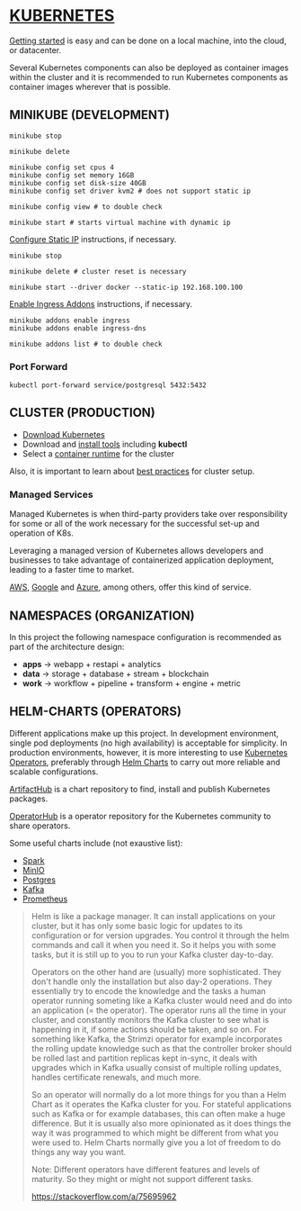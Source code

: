 # [KUBERNETES](https://kubernetes.io)

[Getting started](https://kubernetes.io/docs/setup) is easy and can be done on a local machine, into the cloud, or datacenter.

Several Kubernetes components can also be deployed as container images within the cluster and it is recommended to run Kubernetes components as container images wherever that is possible.

## MINIKUBE (DEVELOPMENT)

```console
minikube stop

minikube delete

minikube config set cpus 4
minikube config set memory 16GB
minikube config set disk-size 40GB
minikube config set driver kvm2 # does not support static ip

minikube config view # to double check

minikube start # starts virtual machine with dynamic ip
```

[Configure Static IP](https://minikube.sigs.k8s.io/docs/tutorials/static_ip) instructions, if necessary.

```console
minikube stop

minikube delete # cluster reset is necessary

minikube start --driver docker --static-ip 192.168.100.100
```

[Enable Ingress Addons](https://minikube.sigs.k8s.io/docs/handbook/addons/ingress-dns) instructions, if necessary.

```console
minikube addons enable ingress
minikube addons enable ingress-dns

minikube addons list # to double check
```

### Port Forward

```console
kubectl port-forward service/postgresql 5432:5432
```

## CLUSTER (PRODUCTION)

- [Download Kubernetes](https://kubernetes.io/releases/download)
- Download and [install tools](https://kubernetes.io/docs/tasks/tools/) including **kubectl**
- Select a [container runtime](https://kubernetes.io/docs/setup/production-environment/container-runtimes) for the cluster

Also, it is important to learn about [best practices](https://kubernetes.io/docs/setup/best-practices) for cluster setup.

### Managed Services

Managed Kubernetes is when third-party providers take over responsibility for some or all of the work necessary for the successful set-up and operation of K8s.

Leveraging a managed version of Kubernetes allows developers and businesses to take advantage of containerized application deployment, leading to a faster time to market.

[AWS](https://aws.amazon.com/eks), [Google](https://cloud.google.com/kubernetes-engine) and [Azure](https://azure.microsoft.com/en-us/products/kubernetes-service), among others, offer this kind of service.

## NAMESPACES (ORGANIZATION)

In this project the following namespace configuration is recommended as part of the architecture design:

- **apps** -> webapp + restapi + analytics
- **data** -> storage + database + stream + blockchain
- **work** -> workflow + pipeline + transform + engine + metric

## HELM-CHARTS (OPERATORS)

Different applications make up this project. In development environment, single pod deployments (no high availability) is acceptable for simplicity. In production environments, however, it is more interesting to use [Kubernetes Operators](https://kubernetes.io/docs/concepts/extend-kubernetes/operator), preferably through [Helm Charts](https://helm.sh/docs/topics/charts) to carry out more reliable and scalable configurations.

[ArtifactHub](https://artifacthub.io) is a chart repository to find, install and publish Kubernetes packages.

[OperatorHub](https://operatorhub.io) is a operator repository for the Kubernetes community to share operators.

Some useful charts include (not exaustive list):

- [Spark](https://github.com/GoogleCloudPlatform/spark-on-k8s-operator)
- [MinIO](https://min.io/docs/minio/kubernetes/upstream/operations/install-deploy-manage/deploy-operator-helm.html)
- [Postgres](https://stackgres.io/install/)
- [Kafka](https://github.com/confluentinc/cp-helm-charts)
- [Prometheus](https://github.com/prometheus-community/helm-charts/tree/main/charts/kube-prometheus-stack)

> Helm is like a package manager. It can install applications on your cluster, but it has only some basic logic for updates to its configuration or for version upgrades. You control it through the helm commands and call it when you need it. So it helps you with some tasks, but it is still up to you to run your Kafka cluster day-to-day.
>
> Operators on the other hand are (usually) more sophisticated. They don't handle only the installation but also day-2 operations. They essentially try to encode the knowledge and the tasks a human operator running someting like a Kafka cluster would need and do into an application (= the operator). The operator runs all the time in your cluster, and constantly monitors the Kafka cluster to see what is happening in it, if some actions should be taken, and so on. For something like Kafka, the Strimzi operator for example incorporates the rolling update knowledge such as that the controller broker should be rolled last and partition replicas kept in-sync, it deals with upgrades which in Kafka usually consist of multiple rolling updates, handles certificate renewals, and much more.
>
> So an operator will normally do a lot more things for you than a Helm Chart as it operates the Kafka cluster for you. For stateful applications such as Kafka or for example databases, this can often make a huge difference. But it is usually also more opinionated as it does things the way it was programmed to which might be different from what you were used to. Helm Charts normally give you a lot of freedom to do things any way you want.
>
> Note: Different operators have different features and levels of maturity. So they might or might not support different tasks.
>
> https://stackoverflow.com/a/75695962